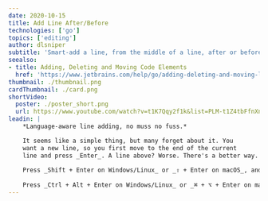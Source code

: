```yaml
---
date: 2020-10-15
title: Add Line After/Before
technologies: ['go']
topics: ['editing']
author: dlsniper
subtitle: 'Smart-add a line, from the middle of a line, after or before the current line.'
seealso:
- title: Adding, Deleting and Moving Code Elements
  href: 'https://www.jetbrains.com/help/go/adding-deleting-and-moving-lines.html'
thumbnail: ./thumbnail.png
cardThumbnail: ./card.png
shortVideo:
  poster: ./poster_short.png
  url: https://www.youtube.com/watch?v=t1K7Qqy2f1k&list=PLM-t1Z4tbFfnXnghmtk6WVz10_pivOw25&index=12&t=0s
leadin: |
    *Language-aware line adding, no muss no fuss.*

    It seems like a simple thing, but many forget about it. You
    want a new line, so you first move to the end of the current
    line and press _Enter_. A line above? Worse. There's a better way.
    
    Press _Shift + Enter on Windows/Linux_ or _⇧ + Enter on macOS_, and you can add a line and place the cursor on it. 
    
    Press _Ctrl + Alt + Enter on Windows/Linux_ or _⌘ + ⌥ + Enter on macOS_ to add a line above.
---
```

